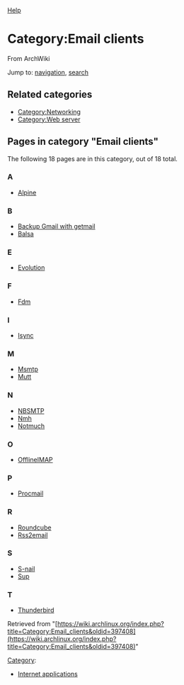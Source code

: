 [Help](//www.mediawiki.org/wiki/Special:MyLanguage/Help:Categories)

# Category:Email clients

From ArchWiki

Jump to: [navigation](#column-one), [search](#searchInput)

## Related categories

*   [Category:Networking](/index.php/Category:Networking "Category:Networking")
*   [Category:Web server](/index.php/Category:Web_server "Category:Web server")

## Pages in category "Email clients"

The following 18 pages are in this category, out of 18 total.

### A

*   [Alpine](/index.php/Alpine "Alpine")

### B

*   [Backup Gmail with getmail](/index.php/Backup_Gmail_with_getmail "Backup Gmail with getmail")
*   [Balsa](/index.php/Balsa "Balsa")

### E

*   [Evolution](/index.php/Evolution "Evolution")

### F

*   [Fdm](/index.php/Fdm "Fdm")

### I

*   [Isync](/index.php/Isync "Isync")

### M

*   [Msmtp](/index.php/Msmtp "Msmtp")
*   [Mutt](/index.php/Mutt "Mutt")

### N

*   [NBSMTP](/index.php/NBSMTP "NBSMTP")
*   [Nmh](/index.php/Nmh "Nmh")
*   [Notmuch](/index.php/Notmuch "Notmuch")

### O

*   [OfflineIMAP](/index.php/OfflineIMAP "OfflineIMAP")

### P

*   [Procmail](/index.php/Procmail "Procmail")

### R

*   [Roundcube](/index.php/Roundcube "Roundcube")
*   [Rss2email](/index.php/Rss2email "Rss2email")

### S

*   [S-nail](/index.php/S-nail "S-nail")
*   [Sup](/index.php/Sup "Sup")

### T

*   [Thunderbird](/index.php/Thunderbird "Thunderbird")

Retrieved from "[https://wiki.archlinux.org/index.php?title=Category:Email_clients&oldid=397408](https://wiki.archlinux.org/index.php?title=Category:Email_clients&oldid=397408)"

[Category](/index.php/Special:Categories "Special:Categories"):

*   [Internet applications](/index.php/Category:Internet_applications "Category:Internet applications")